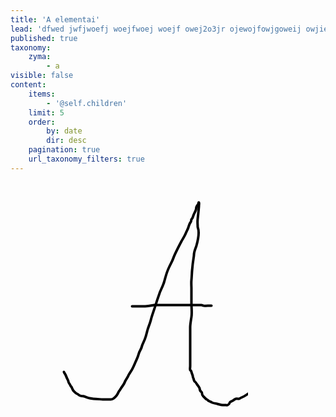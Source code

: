 ```yaml
---
title: 'A elementai'
lead: 'dfwed jwfjwoefj woejfwoej woejf owej2o3jr ojewojfowjgoweij owjiew'
published: true
taxonomy:
    zyma:
        - a
visible: false
content:
    items:
        - '@self.children'
    limit: 5
    order:
        by: date
        dir: desc
    pagination: true
    url_taxonomy_filters: true
---
```


<svg width="380" height="400" xmlns="http://www.w3.org/2000/svg">
    <!-- Created with Method Draw - http://github.com/duopixel/Method-Draw/ -->
    <!-- <g>
     <title>background</title>
     <rect fill="#fff" id="canvas_background" height="402" width="582" y="-1" x="-1"/>
     <g display="none" overflow="visible" y="0" x="0" height="100%" width="100%" id="canvasGrid">
      <rect fill="url(#gridpattern)" stroke-width="0" y="0" x="0" height="100%" width="100%"/>
     </g>
    </g> -->
    <g id="a">
      <path d="m85.5,303.5c0,0 0.173096,0.852722 1,2c1.307449,1.813995 2,3 3,6c1,3 2.679634,5.025818 3,7c0.506538,3.121429 1.91761,3.386871 3,6c0.382683,0.923889 1,2 2,3c1,1 1.296997,4.613831 4,7c1.676331,1.479828 3.693436,3.458801 5,4c1.847755,0.765381 2.386871,1.917603 5,3c2.771637,1.148041 5.042908,0.710205 6,1c3.450844,1.04483 7.025826,2.679626 9,3c3.121445,0.506531 4,1 6,1c6,0 12,1 15,1c4,0 12,0 13,0c1,0 2.611038,0.07193 5,-2c1.68924,-1.465088 2.60083,-2.255768 4,-4c2.579941,-3.216187 3.103409,-5.906342 4,-7c2.285873,-2.78833 2.692551,-4.186005 4,-6c2.480713,-3.441803 4.367538,-6.102631 5,-8c1.581146,-4.743408 5.486252,-8.823761 6,-11c0.229752,-0.973236 4.190277,-6.881531 6,-10c2.24469,-3.867981 4.789856,-10.07843 6,-13c0.855713,-2.065857 3.116898,-5.967651 5,-13c1.066498,-3.982788 3.981628,-6.712006 5,-12c0.567322,-2.945862 3.654556,-6.784225 6,-15c1.39975,-4.903137 2.11586,-7.963837 3,-11c1.152771,-3.958679 3.798615,-10.044525 5,-15c1.715271,-7.07515 4.459778,-13.842346 7,-22c4.903366,-15.746643 6.11586,-17.963837 7,-21c1.152771,-3.958679 4.324219,-8.885803 7,-17c2.279953,-6.913879 3.316956,-14.301071 8,-24c3.505554,-7.260239 5.345184,-10.176971 7,-15c2.177063,-6.345108 10.49295,-22.234009 13,-27c1.678558,-3.190994 4.432892,-6.802429 7,-13c1.210144,-2.921562 3,-6 4,-9c1,-3 2,-7 4,-9c1,-1 0.292908,-3.292892 1,-4c0.707092,-0.707108 2.31073,-3.080254 3,-6c0.513733,-2.17625 3,-6 4,-9c1,-3 0.292908,-4.292892 1,-5c0.707092,-0.707108 0.292908,-1.292892 1,-2c0.707092,-0.707108 1.458801,-1.693436 2,-3c0.38269,-0.923878 0.292908,-2.707108 1,-2c0.707092,0.707108 0,3 0,5c0,2 -0.993988,11.835506 -2,21c-0.654694,5.964172 0,8 0,13c0,2 4.731598,5.840416 -2,30c-1.200348,4.308037 -4,9 -4,15c0,3 -1.494873,6.813889 -3,25c-0.329926,3.986374 -0.497559,9.925797 -1,15c-0.492676,4.975662 0,10 0,13c0,5 0,8 0,12c0,5 0,7 0,12c0,8 1.121277,15.090393 0,22c-0.506531,3.121445 -2,13 -2,16c0,2 0,5 0,8c0,4 0,10 0,13c0,6 0,11 0,18c0,4 0,6 0,11c0,4 0,7 0,12c0,3 -0.707092,6.292908 0,7c0.707092,0.707092 1.486267,0.823761 2,3c0.68927,2.919739 1.486267,3.823761 2,6c0.229767,0.973236 0.292908,3.292908 1,4c0.707092,0.707092 0.234619,1.152252 1,3c0.541199,1.306549 0.693451,2.458801 2,3c0.923889,0.38269 1.692535,2.186005 3,4c0.826904,1.147278 2.917603,3.386871 4,6c0.38269,0.923889 -0.178925,4.298706 3,6c0.881683,0.471863 1,2 1,3c0,1 1,3 2,4c2,2 3,3 4,4c1,1 2,1 3,2c1,1 2.076111,1.61731 3,2c1.306549,0.541199 2.186005,0.692535 4,2c1.147278,0.826904 5.080261,1.31073 8,2c4.352509,1.027496 6,2 9,2c2,0 3,0 4,0c1,0 3.076111,0.38269 4,0c3.919678,-1.623596 2.693451,-4.458801 4,-5c0.923889,-0.38269 2,-1 4,-2c2,-1 2.823761,-2.486267 5,-3c1.946503,-0.459503 3,0 5,0c1,0 1.386871,-0.917603 4,-2c1.847748,-0.765381 5.558197,-2.519287 9,-5c3.627991,-2.614899 6.292908,-3.292908 7,-4c0.707092,-0.707092 1.824432,-0.0979 3,-2c0.525726,-0.850647 1,-3 1,-4c0,-1 1.458801,-0.693451 2,-2c0.765381,-1.847748 0.31073,-3.080261 1,-6c0.513733,-2.176239 2,-4 2,-5c0,-1 -0.307465,-2.186005 1,-4c0.826904,-1.147278 2.292908,-2.292908 3,-3c1.414215,-1.414215 0.692535,-2.186005 2,-4c0.826904,-1.147278 1,-2 1,-3c0,-1 1,-3 1,-4l0,-1l0,-1" id="svg_1" class="raide" stroke-width="4" stroke-linecap="round" stroke-linejoin="round" stroke="#000" fill="none"/>
     <path d="m194.5,198.5c0,0 2,0 3,0c2,0 3,0 4,0c4,0 8,0 14,0c6,0 10.878555,-1.493454 14,-2c0.987091,-0.160187 3,0 5,0c3,0 4,0 6,0c4,0 7,0 11,0c3,0 4,0 5,0c1,0 2,0 3,0c1,0 2,0 6,0c1,0 5,0 8,0c3,0 5,0 6,0c1,0 2,0 3,0c3,0 7,0 12,0c5,0 7,0 8,0c1,0 2,0 3,0c1,0 1.693451,0.458801 3,1c1.847748,0.765366 4,0 7,0c1,0 2,0 3,0l1,0l1,0l1,0" id="svg_2" class="raide" stroke-width="4" stroke="#000" stroke-linecap="round" stroke-linejoin="round" fill="none"/>
    <!-- </g> -->
   </svg>